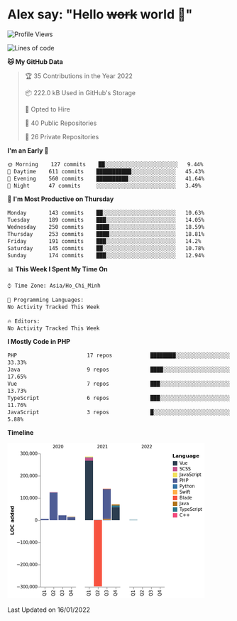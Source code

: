 # Alex say: "Hello ~~work~~ world 🐾"

<!--START_SECTION:waka-->
![Profile Views](http://img.shields.io/badge/Profile%20Views-0-blue)

![Lines of code](https://img.shields.io/badge/From%20Hello%20World%20I%27ve%20Written-375%20Thousand%20lines%20of%20code-blue)

**🐱 My GitHub Data** 

> 🏆 35 Contributions in the Year 2022
 > 
> 📦 222.0 kB Used in GitHub's Storage 
 > 
> 💼 Opted to Hire
 > 
> 📜 40 Public Repositories 
 > 
> 🔑 26 Private Repositories  
 > 
**I'm an Early 🐤** 

```text
🌞 Morning    127 commits    ██░░░░░░░░░░░░░░░░░░░░░░░   9.44% 
🌆 Daytime    611 commits    ███████████░░░░░░░░░░░░░░   45.43% 
🌃 Evening    560 commits    ██████████░░░░░░░░░░░░░░░   41.64% 
🌙 Night      47 commits     ░░░░░░░░░░░░░░░░░░░░░░░░░   3.49%

```
📅 **I'm Most Productive on Thursday** 

```text
Monday       143 commits    ██░░░░░░░░░░░░░░░░░░░░░░░   10.63% 
Tuesday      189 commits    ███░░░░░░░░░░░░░░░░░░░░░░   14.05% 
Wednesday    250 commits    ████░░░░░░░░░░░░░░░░░░░░░   18.59% 
Thursday     253 commits    ████░░░░░░░░░░░░░░░░░░░░░   18.81% 
Friday       191 commits    ███░░░░░░░░░░░░░░░░░░░░░░   14.2% 
Saturday     145 commits    ██░░░░░░░░░░░░░░░░░░░░░░░   10.78% 
Sunday       174 commits    ███░░░░░░░░░░░░░░░░░░░░░░   12.94%

```


📊 **This Week I Spent My Time On** 

```text
⌚︎ Time Zone: Asia/Ho_Chi_Minh

💬 Programming Languages: 
No Activity Tracked This Week

🔥 Editors: 
No Activity Tracked This Week

```

**I Mostly Code in PHP** 

```text
PHP                      17 repos            ████████░░░░░░░░░░░░░░░░░   33.33% 
Java                     9 repos             ████░░░░░░░░░░░░░░░░░░░░░   17.65% 
Vue                      7 repos             ███░░░░░░░░░░░░░░░░░░░░░░   13.73% 
TypeScript               6 repos             ███░░░░░░░░░░░░░░░░░░░░░░   11.76% 
JavaScript               3 repos             █░░░░░░░░░░░░░░░░░░░░░░░░   5.88%

```


**Timeline**

![Chart not found](https://raw.githubusercontent.com/alexzvn/alexzvn/main/charts/bar_graph.png) 


 Last Updated on 16/01/2022
<!--END_SECTION:waka-->
